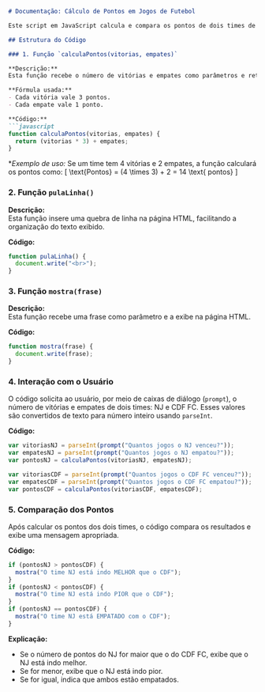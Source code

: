 ```markdown
# Documentação: Cálculo de Pontos em Jogos de Futebol

Este script em JavaScript calcula e compara os pontos de dois times de futebol (NJ e CDF FC) com base no número de vitórias e empates de cada time. O objetivo é determinar qual time está se saindo melhor, pior ou se estão empatados em termos de pontos.

## Estrutura do Código

### 1. Função `calculaPontos(vitorias, empates)`

**Descrição:**
Esta função recebe o número de vitórias e empates como parâmetros e retorna o total de pontos do time.

**Fórmula usada:**  
- Cada vitória vale 3 pontos.
- Cada empate vale 1 ponto.

**Código:**
```javascript
function calculaPontos(vitorias, empates) {
  return (vitorias * 3) + empates;
}
```

**Exemplo de uso:*
Se um time tem 4 vitórias e 2 empates, a função calculará os pontos como:
\[ \text{Pontos} = (4 \times 3) + 2 = 14 \text{ pontos} \]

### 2. Função `pulaLinha()`

**Descrição:**  
Esta função insere uma quebra de linha na página HTML, facilitando a organização do texto exibido.

**Código:**
```javascript
function pulaLinha() {
  document.write("<br>");
}
```

### 3. Função `mostra(frase)`

**Descrição:**  
Esta função recebe uma frase como parâmetro e a exibe na página HTML.

**Código:**
```javascript
function mostra(frase) {
  document.write(frase);
}
```

### 4. Interação com o Usuário

O código solicita ao usuário, por meio de caixas de diálogo (`prompt`), o número de vitórias e empates de dois times: NJ e CDF FC. Esses valores são convertidos de texto para número inteiro usando `parseInt`.

**Código:**
```javascript
var vitoriasNJ = parseInt(prompt("Quantos jogos o NJ venceu?"));
var empatesNJ = parseInt(prompt("Quantos jogos o NJ empatou?"));
var pontosNJ = calculaPontos(vitoriasNJ, empatesNJ);

var vitoriasCDF = parseInt(prompt("Quantos jogos o CDF FC venceu?"));
var empatesCDF = parseInt(prompt("Quantos jogos o CDF FC empatou?"));
var pontosCDF = calculaPontos(vitoriasCDF, empatesCDF);
```

### 5. Comparação dos Pontos

Após calcular os pontos dos dois times, o código compara os resultados e exibe uma mensagem apropriada.

**Código:**
```javascript
if (pontosNJ > pontosCDF) {
  mostra("O time NJ está indo MELHOR que o CDF");
}
if (pontosNJ < pontosCDF) {
  mostra("O time NJ está indo PIOR que o CDF");
}
if (pontosNJ == pontosCDF) {
  mostra("O time NJ está EMPATADO com o CDF");
}
```

**Explicação:**  
- Se o número de pontos do NJ for maior que o do CDF FC, exibe que o NJ está indo melhor.
- Se for menor, exibe que o NJ está indo pior.
- Se for igual, indica que ambos estão empatados.
```
